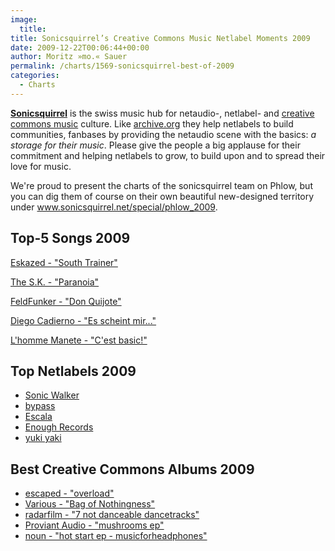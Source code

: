 ```yaml
---
image:
  title: 
title: Sonicsquirrel’s Creative Commons Music Netlabel Moments 2009
date: 2009-12-22T00:06:44+00:00
author: Moritz »mo.« Sauer
permalink: /charts/1569-sonicsquirrel-best-of-2009
categories:
  - Charts
---
```


<div class="grid_7">
  <p>
    <a href="http://sonicsquirrel.net"><strong>Sonicsquirrel</strong></a> is the swiss music hub for netaudio-, netlabel- and <a href="{{ site.url }}{{ site.baseurl }}/creative-commons-music">creative commons music</a> culture. Like <a href="http://archive.org">archive.org</a> they help netlabels to build communities, fanbases by providing the netaudio scene with the basics: <em>a storage for their music</em>. Please give the people a big applause for their commitment and helping netlabels to grow, to build upon and to spread their love for music.<!--more-->
  </p>
  
  <p>
    We're proud to present the charts of the sonicsquirrel team on Phlow, but you can dig them of course on their own beautiful new-designed territory under <a href="http://www.sonicsquirrel.net/special/phlow_2009">www.sonicsquirrel.net/special/phlow_2009</a>.
  </p>
</div>

<div class="clear">
</div>

<div class="grid_5">
  <h2>
    Top-5 Songs 2009
  </h2>
  
  <p>
    <a href="http://mp3.phlow.de/best-of-cc-music-2009/sonicsquirrel/eskazed_-_south_trainer.mp3">Eskazed - "South Trainer"</a>
  </p>
  
  <p>
    <a href="http://mp3.phlow.de/best-of-cc-music-2009/sonicsquirrel/the_s.k._-_paranoia.mp3">The S.K. - "Paranoia"</a>
  </p>
  
  <p>
    <a href="http://mp3.phlow.de/best-of-cc-music-2009/sonicsquirrel/feldfunker_-_don_quijote.mp3">FeldFunker - "Don Quijote"</a>
  </p>
  
  <p>
    <a href="http://mp3.phlow.de/best-of-cc-music-2009/sonicsquirrel/diego_cadierno_-_es_scheint_mir....mp3">Diego Cadierno - "Es scheint mir..."</a>
  </p>
  
  <p>
    <a href="http://mp3.phlow.de/best-of-cc-music-2009/sonicsquirrel/l_homme_manete_-_c_est_basic.mp3">L'homme Manete - "C'est basic!"</a>
  </p>
</div>

<div class="grid_4">
  <h2>
    Top Netlabels 2009
  </h2>
  
  <ul>
    <li>
      <a href="http://www.sonicwalker.com/">Sonic Walker</a>
    </li>
    <li>
      <a href="http://bp.bai-hua.org/">bypass</a>
    </li>
    <li>
      <a href="http://escalared.com/">Escala</a>
    </li>
    <li>
      <a href="http://enoughrecords.scene.org/">Enough Records</a>
    </li>
    <li>
      <a href="http://www.yukiyaki.org/">yuki yaki</a>
    </li>
  </ul>
</div>

<div class="grid_7">
  <h2>
    Best Creative Commons Albums 2009
  </h2>
  
  <ul>
    <li>
      <a href="http://sonicsquirrel.net/detail/release/Overload">escaped - "overload"</a>
    </li>
    <li>
      <a href="http://sonicsquirrel.net/detail/release/Bag+of+Nothingness/5454">Various - "Bag of Nothingness"</a>
    </li>
    <li>
      <a href="http://sonicsquirrel.net/detail/release/7+not+danceable+dancetracks/5727">radarfilm - "7 not danceable dancetracks"</a>
    </li>
    <li>
      <a href="http://sonicsquirrel.net/detail/release/Mushrooms+EP/5784">Proviant Audio - "mushrooms ep"</a>
    </li>
    <li>
      <a href="http://sonicsquirrel.net/detail/release/Noun+Hot+start+EP/3426">noun - "hot start ep - musicforheadphones"</a>
    </li>
  </ul>
</div>

<div class="clear">
</div>